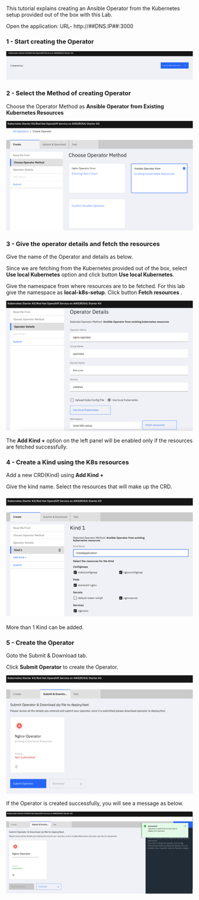 ### 

This tutorial explains creating an Ansible Operator from the Kubernetes setup provided out of the box with this Lab.

Open the application: URL-   http://##DNS.IP##:3000

### 1 - Start creating the Operator

![CreateOperator1](../_images/CreateOperator1.png)

### 2 - Select the Method of creating Operator

Choose the Operator Method as **Ansible Operator from Existing Kubernetes Resources**

![OperatorMethod](../_images/OperatorMethod.png)

### 3 - Give the operator details and fetch the resources

Give the name of the Operator and details as below.

Since we are fetching from the Kubernetes provided out of the box, select **Use local Kubernetes** option and click button **Use local Kubernetes**.

Give the namespace from where resources are to be fetched. For this lab give the namespace as **local-k8s-setup**. Click button **Fetch resources** .

 

![OperatorDetails](../_images/OperatorDetails.png)

The **Add Kind +** option on the left panel will be enabled only if the resources are fetched successfully.

### 4 - Create a Kind using the K8s resources

Add a new CRD(Kind) using **Add Kind +**

Give the kind name. Select the resources that will make up the CRD.

### ![Kinddetails](../_images/Kinddetails.png)

More than 1 Kind can be added.

### 5 - Create the Operator

Goto the Submit & Download tab.

Click **Submit Operator** to create the Operator.

![Submit](../_images/Submit.png)

If the Operator is created successfully, you will see a message as below.

![SubmitSuccessful](../_images/SubmitSuccessful.png)
